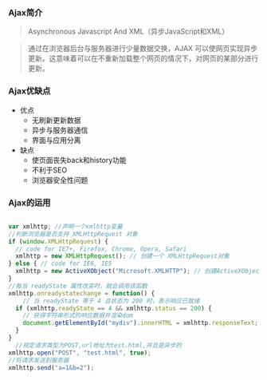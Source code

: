 ### Ajax简介
> Asynchronous Javascript And XML（异步JavaScript和XML）

> 通过在浏览器后台与服务器进行少量数据交换，AJAX 可以使网页实现异步更新。这意味着可以在不重新加载整个网页的情况下，对网页的某部分进行更新。

### Ajax优缺点
- 优点
  - 无刷新更新数据
  - 异步与服务器通信
  - 界面与应用分离
- 缺点
  - 使页面丧失back和history功能
  - 不利于SEO
  - 浏览器安全性问题
  
### Ajax的运用

```js

var xmlhttp; //声明一个xmlhttp变量
//判断浏览器是否支持 XMLHttpRequest 对象
if (window.XMLHttpRequest) {
  // code for IE7+, Firefox, Chrome, Opera, Safari
  xmlhttp = new XMLHttpRequest(); // 创建一个 XMLHttpRequest对象
} else { // code for IE6, IE5
  xmlhttp = new ActiveXObject("Microsoft.XMLHTTP"); // 创建ActiveXObject对象
}
//每当 readyState 属性改变时，就会调用该函数
xmlhttp.onreadystatechange = function() {
    // 当 readyState 等于 4 且状态为 200 时，表示响应已就绪
  if (xmlhttp.readyState == 4 && xmlhttp.status == 200) {
    // 获得字符串形式的响应数据并渲染dom
    document.getElementById("mydiv").innerHTML = xmlhttp.responseText;
  }
}
  //规定请求类型为POST,url地址为test.html,并且是异步的
xmlhttp.open("POST", "test.html", true);
//将请求发送到服务器
xmlhttp.send("a=1&b=2");

```